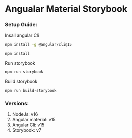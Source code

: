 # Angualar Material Storybook

### Setup Guide:
Insall angular Cli
```bash
npm install -g @angular/cli@15
```
```bash
npm install
```
Run storybook
```bash
npm run storybook
```
Build storybook
```bash
npm run build-storybook
```
### Versions:
<div>
  <ol>
    <li>NodeJs: v16</li>
    <li>Angular material: v15</li>
    <li>Angular Cli: v15</li>
    <li>Storybook: v7</li>
  </ol>
</div>


